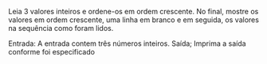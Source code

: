 Leia 3 valores inteiros e ordene-os em ordem crescente. No final, mostre os valores em ordem crescente, uma linha em branco e em seguida, os valores na sequência como foram lidos.

Entrada: A entrada contem três números inteiros.
Saída; Imprima a saída conforme foi especificado
